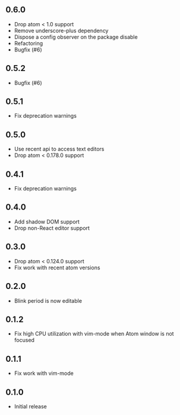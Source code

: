 ## 0.6.0
* Drop atom < 1.0 support
* Remove underscore-plus dependency
* Dispose a config observer on the package disable
* Refactoring
* Bugfix (#6)

## 0.5.2
* Bugfix (#6)

## 0.5.1
* Fix deprecation warnings

## 0.5.0
* Use recent api to access text editors
* Drop atom < 0.178.0 support

## 0.4.1
* Fix deprecation warnings

## 0.4.0
* Add shadow DOM support
* Drop non-React editor support

## 0.3.0
* Drop atom < 0.124.0 support
* Fix work with recent atom versions

## 0.2.0
* Blink period is now editable

## 0.1.2
* Fix high CPU utilization with vim-mode when Atom window is not focused

## 0.1.1
* Fix work with vim-mode

## 0.1.0
* Initial release
